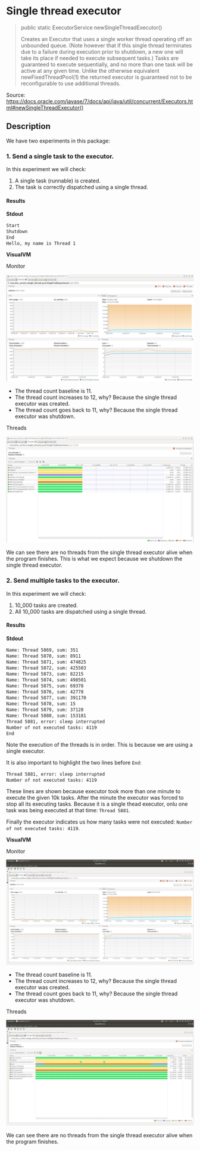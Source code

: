 # Single thread executor

> public static ExecutorService newSingleThreadExecutor()
> 
> Creates an Executor that uses a single worker thread operating off an unbounded queue. (Note however that if this single thread terminates due to a failure during execution prior to shutdown, a new one will take its place if needed to execute subsequent tasks.) Tasks are guaranteed to execute sequentially, and no more than one task will be active at any given time. Unlike the otherwise equivalent newFixedThreadPool(1) the returned executor is guaranteed not to be reconfigurable to use additional threads.

Source: https://docs.oracle.com/javase/7/docs/api/java/util/concurrent/Executors.html#newSingleThreadExecutor()

## Description

We have two experiments in this package:

### 1. Send a single task to the executor.

In this experiment we will check:

1. A single task (runnable) is created.
1. The task is correctly dispatched using a single thread.
  
#### Results

**Stdout**

```
Start
Shutdown
End
Hello, my name is Thread 1
```

**VisualVM**

Monitor

![monitor](visualvm/single_task_monitor.png)

* The thread count baseline is 11.
* The thread count increases to 12, why? Because the single thread executor was created.
* The thread count goes back to 11, why? Because the single thread executor was shutdown.

Threads

![threads](visualvm/single_task_threads.png)

We can see there are no threads from the single thread executor alive when the program finishes.
This is what we expect because we shutdown the single thread executor.

### 2. Send multiple tasks to the executor.

In this experiment we will check:

1. 10_000 tasks are created.
1. All 10_000 tasks are dispatched using a single thread.
  
#### Results

**Stdout**

```
Name: Thread 5869, sum: 351
Name: Thread 5870, sum: 8911
Name: Thread 5871, sum: 474825
Name: Thread 5872, sum: 425503
Name: Thread 5873, sum: 82215
Name: Thread 5874, sum: 498501
Name: Thread 5875, sum: 69378
Name: Thread 5876, sum: 42778
Name: Thread 5877, sum: 391170
Name: Thread 5878, sum: 15
Name: Thread 5879, sum: 37128
Name: Thread 5880, sum: 153181
Thread 5881, error: sleep interrupted
Number of not executed tasks: 4119
End
```

Note the execution of the threads is in order. This is because we are using a single executor.

It is also important to highlight the two lines before `End`:
```
Thread 5881, error: sleep interrupted
Number of not executed tasks: 4119
```
These lines are shown because executor took more than one minute to execute the given 10k tasks.
After the minute the executor was forced to stop all its executing tasks. Because it is a single thead executor, onlu one task
was being executed at that time: `Thread 5881`.

Finally the executor indicates us how many tasks were not executed: `Number of not executed tasks: 4119`.

**VisualVM**

Monitor

![monitor](visualvm/multiple_tasks_monitor.png)

* The thread count baseline is 11.
* The thread count increases to 12, why? Because the single thread executor was created.
* The thread count goes back to 11, why? Because the single thread executor was shutdown.

Threads

![threads](visualvm/multiple_tasks_threads.png)

We can see there are no threads from the single thread executor alive when the program finishes.